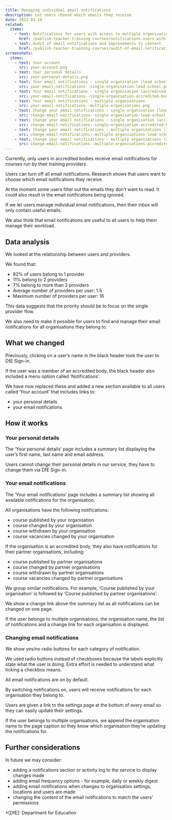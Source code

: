```yaml
---
title: Managing individual email notifications
description: Let users choose which emails they receive
date: 2022-03-18
related:
  items:
    - text: Notifications for users with access to multiple organisations
      href: /publish-teacher-training-courses/notifications-users-with-multiple-organisation-access/
    - text: Audit of email notifications and improvements to content
      href: /publish-teacher-training-courses/audit-of-email-notifications-and-improvements-to-content/
screenshots:
  items:
    - text: Your account
      src: your-account.png
    - text: Your personal details
      src: your-personal-details.png
    - text: Your email notifications - single organisation (lead school)
      src: your-email-notifications--single-organisation-lead-school.png
    - text: Your email notifications - single organisation (accredited body)
      src: your-email-notifications--single-organisation-accredited-body.png
    - text: Your email notifications - multiple organisations
      src: your-email-notifications--multiple-organisations.png
    - text: Change your email notifications - single organisation (lead school)
      src: change-email-notifications--single-organisation-lead-school.png
    - text: Change your email notifications - single organisation (accredited body)
      src: change-email-notifications--single-organisation-accredited-body.png
    - text: Change your email notifications - multiple organisations (lead school)
      src: change-email-notifications--multiple-organisations-lead-school.png
    - text: Change your email notifications - multiple organisations (accredited body)
      src: change-email-notifications--multiple-organisations-accredited-body.png
---
```


Currently, only users in accredited bodies receive email notifications for courses run by their training providers.

Users can turn off all email notifications. Research shows that users want to choose which email notifications they receive.

At the moment some users filter out the emails they don’t want to read. It could also result in the email notifications being ignored.

If we let users manage individual email notifications, then their inbox will only contain useful emails.

We also think that email notifications are useful to all users to help them manage their workload.

## Data analysis

We looked at the relationship between users and providers.

We found that:

- 82% of users belong to 1 provider
- 11% belong to 2 providers
- 7% belong to more than 2 providers
- Average number of providers per user: 1.5
- Maximum number of providers per user: 16

This data suggests that the priority should be to focus on the single provider flow.

We also need to make it possible for users to find and manage their email notifications for all organisations they belong to.

## What we changed

Previously, clicking on a user’s name in the black header took the user to DfE Sign-in.

If the user was a member of an accredited body, the black header also included a menu option called ‘Notifications’.

We have now replaced these and added a new section available to all users called ‘Your account’ that includes links to:

- your personal details
- your email notifications

## How it works

### Your personal details

The ‘Your personal details’ page includes a summary list displaying the user’s first name, last name and email address.

Users cannot change their personal details in our service, they have to change them via DfE Sign-in.

### Your email notifications

The ‘Your email notifications’ page includes a summary list showing all available notifications for the organisation.

All organisations have the following notifications:

- course published by your organisation
- course changed by your organisation
- course withdrawn by your organisation
- course vacancies changed by your organisation

If the organisation is an accredited body, they also have notifications for their partner organisations, including:

- course published by partner organisations
- course changed by partner organisations
- course withdrawn by partner organisations
- course vacancies changed by partner organisations

We group similar notifications. For example, ‘Course published by your organisation’ is followed by ‘Course published by partner organisations’.

We show a change link above the summary list as all notifications can be changed on one page.

If the user belongs to multiple organisations, the organisation name, the list of notifications and a change link for each organisation is displayed.

### Changing email notifications

We show yes/no radio buttons for each category of notification.

We used radio buttons instead of checkboxes because the labels explicitly state what the user is doing. Extra effort is needed to understand what ticking a checkbox means.

All email notifications are on by default.

By switching notifications on, users will receive notifications for each organisation they belong to.

Users are given a link to the settings page at the bottom of every email so they can easily update their settings.

If the user belongs to multiple organisations, we append the organisation name to the page caption so they know which organisation they’re updating the notifications for.

## Further considerations

In future we may consider:

- adding a notifications section or activity log to the service to display changes made
- adding email frequency options - for example, daily or weekly digest
- adding email notifications when changes to organisation settings, locations and users are made
- changing the content of the email notifications to match the users’ permissions

*[DfE]: Department for Education
